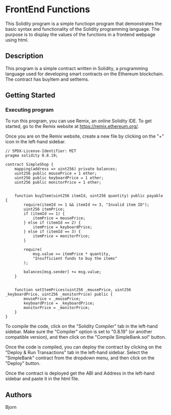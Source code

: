 # FrontEnd Functions

This Solidity program is a simple functiopn program that demonstrates the basic syntax and functionality of the Solidity programming language. The purpose is to display the values of the functions in a frontend webpage using html.

## Description

This program is a simple contract written in Solidity, a programming language used for developing smart contracts on the Ethereum blockchain. The contract has buyItem and setItems.
## Getting Started

### Executing program

To run this program, you can use Remix, an online Solidity IDE. To get started, go to the Remix website at https://remix.ethereum.org/.

Once you are on the Remix website, create a new file by clicking on the "+" icon in the left-hand sidebar.

```
// SPDX-License-Identifier: MIT
pragma solidity 0.8.19;

contract SimpleShop {
    mapping(address => uint256) private balances;
    uint256 public mousePrice = 1 ether;
    uint256 public keyboardPrice = 1 ether;
    uint256 public monitorPrice = 1 ether;


    function buyItem(uint256 itemId, uint256 quantity) public payable {
        require(itemId >= 1 && itemId <= 3, "Invalid item ID");
        uint256 itemPrice;
        if (itemId == 1) {
            itemPrice = mousePrice;
        } else if (itemId == 2) {
            itemPrice = keyboardPrice;
        } else if (itemId == 3) {
            itemPrice = monitorPrice;
        }

        require(
            msg.value >= itemPrice * quantity,
            "Insufficient funds to buy the items"
        );

        balances[msg.sender] += msg.value;
    }


    function setItemPrices(uint256 _mousePrice, uint256 _keyboardPrice, uint256 _monitorPrice) public {
        mousePrice = _mousePrice;
        keyboardPrice = _keyboardPrice;
        monitorPrice = _monitorPrice;
    }
}
```

To compile the code, click on the "Solidity Compiler" tab in the left-hand sidebar. Make sure the "Compiler" option is set to "0.8.19" (or another compatible version), and then click on the "Compile SimpleBank.sol" button.

Once the code is compiled, you can deploy the contract by clicking on the "Deploy & Run Transactions" tab in the left-hand sidebar. Select the "SimpleBank" contract from the dropdown menu, and then click on the "Deploy" button.

Once the contract is deployed get the ABI and Address in the left-hand sidebar and paste it in the html file.

## Authors

Bjorn
